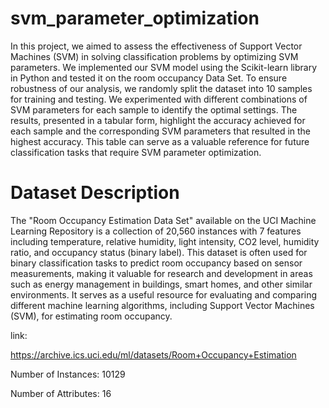 # svm_parameter_optimization

In this project, we aimed to assess the effectiveness of Support Vector Machines (SVM) in solving classification problems by optimizing SVM parameters. We implemented our SVM model using the Scikit-learn library in Python and tested it on the room occupancy Data Set. To ensure robustness of our analysis, we randomly split the dataset into 10 samples for training and testing. We experimented with different combinations of SVM parameters for each sample to identify the optimal settings. The results, presented in a tabular form, highlight the accuracy achieved for each sample and the corresponding SVM parameters that resulted in the highest accuracy. This table can serve as a valuable reference for future classification tasks that require SVM parameter optimization.

# Dataset Description

The "Room Occupancy Estimation Data Set" available on the UCI Machine Learning Repository is a collection of 20,560 instances with 7 features including temperature, relative humidity, light intensity, CO2 level, humidity ratio, and occupancy status (binary label). This dataset is often used for binary classification tasks to predict room occupancy based on sensor measurements, making it valuable for research and development in areas such as energy management in buildings, smart homes, and other similar environments. It serves as a useful resource for evaluating and comparing different machine learning algorithms, including Support Vector Machines (SVM), for estimating room occupancy.

link:

https://archive.ics.uci.edu/ml/datasets/Room+Occupancy+Estimation

Number of Instances: 10129

Number of Attributes: 16




